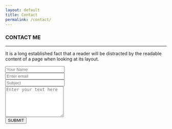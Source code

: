 ```yaml
---
layout: default
title: Contact
permalink: /contact/
---
```



  <div class="container pt">
    <div class="row mt">
      <div class="col-lg-6 col-lg-offset-3 centered">
        <h3>CONTACT ME</h3>
        <hr>
        <p>It is a long established fact that a reader will be distracted by the readable content of a page when looking at its layout.</p>
      </div>
    </div>
    <div class="row mt">  
      <div class="col-lg-8 col-lg-offset-2">
        <form role="form">
          <div class="form-group">
            <input type="name" class="form-control" id="NameInputEmail1" placeholder="Your Name">
            <br>
          </div>
          <div class="form-group">
            <input type="email" class="form-control" id="exampleInputEmail1" placeholder="Enter email">
            <br>
          </div>
          <div class="form-group">
            <input type="email" class="form-control" id="subjectEmail1" placeholder="Subject">
            <br>
          </div>
          <textarea class="form-control" rows="6" placeholder="Enter your text here"></textarea>
            <br>
          <button type="submit" class="btn btn-success">SUBMIT</button>
        </form>         
      </div>
    </div><!-- /row -->
  </div><!-- /container -->